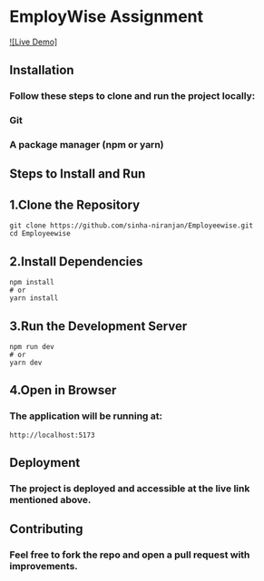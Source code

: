 # EmployWise Assignment

[![Live Demo]](https://employeewise.vercel.app/)

## Installation

### Follow these steps to clone and run the project locally:

### Git

### A package manager (npm or yarn)

## Steps to Install and Run

## 1.Clone the Repository

```
git clone https://github.com/sinha-niranjan/Employeewise.git
cd Employeewise
```

## 2.Install Dependencies

```
npm install
# or
yarn install
```

## 3.Run the Development Server

```
npm run dev
# or
yarn dev
```

## 4.Open in Browser

### The application will be running at:

`http://localhost:5173`

## Deployment

### The project is deployed and accessible at the live link mentioned above.

## Contributing

### Feel free to fork the repo and open a pull request with improvements.

